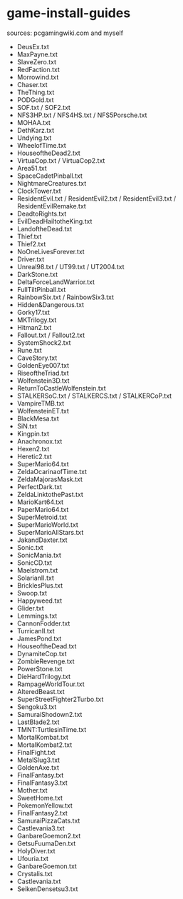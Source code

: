 # game-install-guides
sources: pcgamingwiki.com and myself

* DeusEx.txt 
* MaxPayne.txt
* SlaveZero.txt
* RedFaction.txt
* Morrowind.txt
* Chaser.txt
* TheThing.txt
* PODGold.txt
* SOF.txt / SOF2.txt 
* NFS3HP.txt / NFS4HS.txt / NFS5Porsche.txt
* MOHAA.txt
* DethKarz.txt
* Undying.txt
* WheelofTime.txt
* HouseoftheDead2.txt
* VirtuaCop.txt / VirtuaCop2.txt
* Area51.txt
* SpaceCadetPinball.txt
* NightmareCreatures.txt
* ClockTower.txt
* ResidentEvil.txt / ResidentEvil2.txt / ResidentEvil3.txt / ResidentEvilRemake.txt
* DeadtoRights.txt
* EvilDeadHailtotheKing.txt
* LandoftheDead.txt
* Thief.txt
* Thief2.txt
* NoOneLivesForever.txt
* Driver.txt
* Unreal98.txt / UT99.txt / UT2004.txt
* DarkStone.txt
* DeltaForceLandWarrior.txt
* FullTiltPinball.txt
* RainbowSix.txt / RainbowSix3.txt
* Hidden&Dangerous.txt 
* Gorky17.txt
* MKTrilogy.txt
* Hitman2.txt
* Fallout.txt / Fallout2.txt
* SystemShock2.txt
* Rune.txt
* CaveStory.txt
* GoldenEye007.txt
* RiseoftheTriad.txt
* Wolfenstein3D.txt
* ReturnToCastleWolfenstein.txt
* STALKERSoC.txt / STALKERCS.txt / STALKERCoP.txt
* VampireTMB.txt
* WolfensteinET.txt
* BlackMesa.txt
* SiN.txt
* Kingpin.txt
* Anachronox.txt
* Hexen2.txt
* Heretic2.txt
* SuperMario64.txt
* ZeldaOcarinaofTime.txt
* ZeldaMajorasMask.txt
* PerfectDark.txt
* ZeldaLinktothePast.txt
* MarioKart64.txt
* PaperMario64.txt
* SuperMetroid.txt
* SuperMarioWorld.txt
* SuperMarioAllStars.txt
* JakandDaxter.txt
* Sonic.txt
* SonicMania.txt
* SonicCD.txt
* Maelstrom.txt
* SolarianII.txt
* BricklesPlus.txt
* Swoop.txt
* Happyweed.txt
* Glider.txt
* Lemmings.txt
* CannonFodder.txt
* TurricanII.txt
* JamesPond.txt
* HouseoftheDead.txt
* DynamiteCop.txt
* ZombieRevenge.txt
* PowerStone.txt
* DieHardTrilogy.txt
* RampageWorldTour.txt
* AlteredBeast.txt
* SuperStreetFighter2Turbo.txt
* Sengoku3.txt
* SamuraiShodown2.txt
* LastBlade2.txt
* TMNT:TurtlesinTime.txt
* MortalKombat.txt
* MortalKombat2.txt
* FinalFight.txt
* MetalSlug3.txt
* GoldenAxe.txt
* FinalFantasy.txt
* FinalFantasy3.txt
* Mother.txt
* SweetHome.txt
* PokemonYellow.txt
* FinalFantasy2.txt
* SamuraiPizzaCats.txt
* Castlevania3.txt
* GanbareGoemon2.txt
* GetsuFuumaDen.txt
* HolyDiver.txt
* Ufouria.txt
* GanbareGoemon.txt
* Crystalis.txt
* Castlevania.txt
* SeikenDensetsu3.txt
